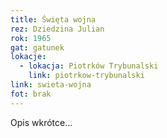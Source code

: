 ```yaml
---
title: Święta wojna
rez: Dziedzina Julian
rok: 1965
gat: gatunek
lokacje:
  - lokacja: Piotrków Trybunalski
    link: piotrkow-trybunalski
link: swieta-wojna
fot: brak
---
```

Opis wkrótce…